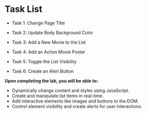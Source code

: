 # Task List

- Task 1: Change Page Title

- Task 2: Update Body Background Color

- Task 3: Add a New Movie to the List

- Task 4: Add an Action Movie Poster

- Task 5: Toggle the List Visibility

- Task 6: Create an Alert Button

**Upon completing the lab, you will be able to:**

- Dynamically change content and styles using JavaScript.
- Create and manipulate list items in real-time.
- Add interactive elements like images and buttons to the DOM.
- Control element visibility and create alerts for user interactions.
